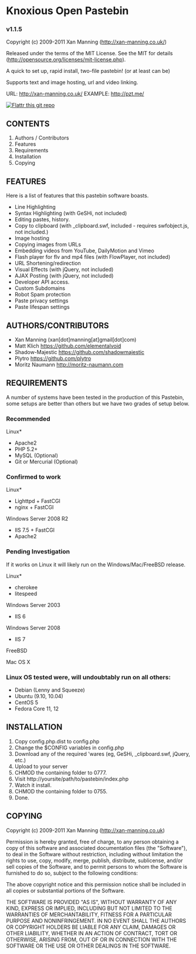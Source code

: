 Knoxious Open Pastebin
======================
### v1.1.5 

Copyright (c) 2009-2011 Xan Manning (http://xan-manning.co.uk/)

Released under the terms of the MIT License.
See the MIT for details (http://opensource.org/licenses/mit-license.php).


A quick to set up, rapid install, two-file pastebin! 
(or at least can be)

Supports text and image hosting, url and video linking.

URL: 		http://xan-manning.co.uk/
EXAMPLE: 	http://pzt.me/


[![Flattr this git repo](http://api.flattr.com/button/flattr-badge-large.png)](https://flattr.com/submit/auto?user_id=xan.manning&url=https://github.com/xanmanning/Knoxious-Open-Pastebin&title=Knoxious-Open-Pastebin&language=&tags=github&category=software) 


CONTENTS
--------

1. Authors / Contributors
2. Features
3. Requirements
4. Installation
5. Copying


FEATURES
--------

Here is a list of features that this pastebin software boasts.

 * Line Highlighting
 * Syntax Highlighting (with GeSHi, not included)
 * Editing pastes, history.
 * Copy to clipboard (with _clipboard.swf, included - requires swfobject.js, not included.)
 * Image hosting
 * Copying images from URLs
 * Embedding videos from YouTube, DailyMotion and Vimeo
 * Flash player for flv and mp4 files (with FlowPlayer, not included)
 * URL Shortening/redirection
 * Visual Effects (with jQuery, not included)
 * AJAX Posting (with jQuery, not included)
 * Developer API access.
 * Custom Subdomains
 * Robot Spam protection
 * Paste privacy settings
 * Paste lifespan settings


AUTHORS/CONTRIBUTORS
--------------------

 * Xan Manning (xan[dot]manning[at]gmail[dot]com)
 * Matt Klich https://github.com/elementalvoid
 * Shadow-Majestic https://github.com/shadowmajestic
 * Plytro https://github.com/plytro
 * Moritz Naumann http://moritz-naumann.com



REQUIREMENTS
------------

A number of systems have been tested in the production of this Pastebin, some setups are better than others but we have two grades of setup below.


### Recommended

Linux*
 * Apache2
 * PHP 5.2+
 * MySQL (Optional)
 * Git or Mercurial (Optional)


### Confirmed to work

Linux*
 * Lighttpd + FastCGI
 * nginx + FastCGI

Windows Server 2008 R2
 * IIS 7.5 + FastCGI
 * Apache2

	
### Pending Investigation
If it works on Linux it will likely run on the Windows/Mac/FreeBSD release.

Linux*
 * cherokee
 * litespeed

Windows Server 2003
 * IIS 6

Windows Server 2008
 * IIS 7

FreeBSD

Mac OS X


### Linux OS tested were, will undoubtably run on all others:
 * Debian (Lenny and Squeeze)
 * Ubuntu (9.10, 10.04)
 * CentOS 5
 * Fedora Core 11, 12	



INSTALLATION
------------

1. Copy config.php.dist to config.php
2. Change the $CONFIG variables in config.php
3. Download any of the required 'wares (eg, GeSHi, _clipboard.swf, jQuery, etc.)
4. Upload to your server
5. CHMOD the containing folder to 0777.
6. Visit http://yoursite/path/to/pastebin/index.php
7. Watch it install.
8. CHMOD the containing folder to 0755.
9. Done.



COPYING
-------

Copyright (c) 2009-2011 Xan Manning (http://xan-manning.co.uk)

Permission is hereby granted, free of charge, to any person obtaining a copy
of this software and associated documentation files (the "Software"), to deal
in the Software without restriction, including without limitation the rights
to use, copy, modify, merge, publish, distribute, sublicense, and/or sell
copies of the Software, and to permit persons to whom the Software is
furnished to do so, subject to the following conditions:

The above copyright notice and this permission notice shall be included in
all copies or substantial portions of the Software.

THE SOFTWARE IS PROVIDED "AS IS", WITHOUT WARRANTY OF ANY KIND, EXPRESS OR
IMPLIED, INCLUDING BUT NOT LIMITED TO THE WARRANTIES OF MERCHANTABILITY,
FITNESS FOR A PARTICULAR PURPOSE AND NONINFRINGEMENT. IN NO EVENT SHALL THE
AUTHORS OR COPYRIGHT HOLDERS BE LIABLE FOR ANY CLAIM, DAMAGES OR OTHER
LIABILITY, WHETHER IN AN ACTION OF CONTRACT, TORT OR OTHERWISE, ARISING FROM,
OUT OF OR IN CONNECTION WITH THE SOFTWARE OR THE USE OR OTHER DEALINGS IN
THE SOFTWARE.
